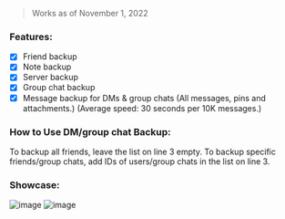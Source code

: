 > Works as of November 1, 2022

### Features:
- [x] Friend backup
- [x] Note backup
- [x] Server backup
- [x] Group chat backup
- [x] Message backup for DMs & group chats (All messages, pins and attachments.) (Average speed: 30 seconds per 10K messages.)

### How to Use DM/group chat Backup:
To backup all friends, leave the list on line 3 empty.
To backup specific friends/group chats, add IDs of users/group chats in the list on line 3.

### Showcase:
![image](https://user-images.githubusercontent.com/109295864/199278928-f203aeca-8a76-4015-89b3-f7d15f9e7a6b.png)
![image](https://user-images.githubusercontent.com/109295864/199279337-8c13f949-7bde-4d49-b7d3-05dc625a3de1.png)

